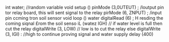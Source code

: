 int water; //random variable
void setup ()
pinMode (3,0UTEUT) ; /loutput pin tor relay board, this will sent signal to the relay
pirMode (6, ZNPUT) ; /input pin ccming tron soil sensor
void loop ()
water
digitalRead (6) ; H resding the coming siqnal £rom the soil senso
iL (watez IGH) // if water level is full then cut the relay
digitalWrite (3, LOW) // low is to cut the relay
else
digitalWrite (3, IGI) : //high to continue proving signal and water supply
delay (400)



